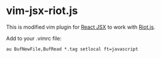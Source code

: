 vim-jsx-riot.js
=======

This is modified vim plugin for [React JSX][0] to work with [Riot.js][1].

Add to your .vimrc file:

```viml
au BufNewFile,BufRead *.tag setlocal ft=javascript
```

[0]: https://github.com/mxw/vim-jsx     "React JSX"
[1]: https://muut.com/riotjs/           "Riot"
